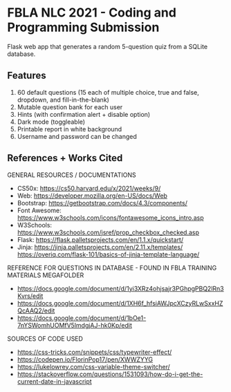 # FBLA NLC 2021 - Coding and Programming Submission
Flask web app that generates a random 5-question quiz from a SQLite database.

## Features
1. 60 default questions (15 each of multiple choice, true and false, dropdown, and fill-in-the-blank)
2. Mutable question bank for each user
2. Hints (with confirmation alert + disable option)
3. Dark mode (toggleable)
4. Printable report in white background
5. Username and password can be changed

## References + Works Cited
GENERAL RESOURCES / DOCUMENTATIONS
- CS50x: https://cs50.harvard.edu/x/2021/weeks/9/
- Web: https://developer.mozilla.org/en-US/docs/Web
- Bootstrap: https://getbootstrap.com/docs/4.3/components/
- Font Awesome: https://www.w3schools.com/icons/fontawesome_icons_intro.asp
- W3Schools: https://www.w3schools.com/jsref/prop_checkbox_checked.asp
- Flask: https://flask.palletsprojects.com/en/1.1.x/quickstart/
- Jinja: https://jinja.palletsprojects.com/en/2.11.x/templates/
https://overiq.com/flask-101/basics-of-jinja-template-language/

REFERENCE FOR QUESTIONS IN DATABASE - FOUND IN FBLA TRAINING MATERIALS MEGAFOLDER
- https://docs.google.com/document/d/1yi3XRz4ohjsajr3PGhpgPBQ2lRn3Kvrs/edit
- https://docs.google.com/document/d/1XH6f_hfsiAWJpcXCzyRLwSxxHZQcAAQ2/edit
- https://docs.google.com/document/d/1bOe1-7nYSWomhUOMfV5lmdgjAJ-hk0Kp/edit

SOURCES OF CODE USED
- https://css-tricks.com/snippets/css/typewriter-effect/
- https://codepen.io/FlorinPop17/pen/XWWZYYG
- https://lukelowrey.com/css-variable-theme-switcher/
- https://stackoverflow.com/questions/1531093/how-do-i-get-the-current-date-in-javascript
